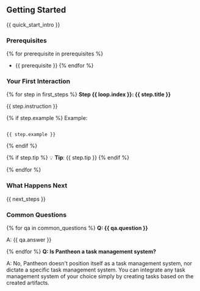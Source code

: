 ## Getting Started

{{ quick_start_intro }}

### Prerequisites

{% for prerequisite in prerequisites %}
- {{ prerequisite }}
{% endfor %}

### Your First Interaction

{% for step in first_steps %}
**Step {{ loop.index }}: {{ step.title }}**

{{ step.instruction }}

{% if step.example %}
Example:

```

{{ step.example }}

```
{% endif %}

{% if step.tip %}
💡 **Tip**: {{ step.tip }}
{% endif %}

{% endfor %}

### What Happens Next

{{ next_steps }}

### Common Questions

{% for qa in common_questions %}
**Q: {{ qa.question }}**

A: {{ qa.answer }}

{% endfor %}
**Q: Is Pantheon a task management system?**

A: No, Pantheon doesn't position itself as a task management system, nor dictate a specific task management system. You can integrate any task management system of your choice simply by creating tasks based on the created artifacts.